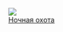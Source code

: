 ![](/books/sf_heroic/Керк%20Монро/Ночная%20охота.jpg)  
[Ночная охота](/books/sf_heroic/Керк%20Монро/Ночная%20охота)
